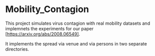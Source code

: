 # Mobility_Contagion

This project simulates virus contagion with real mobility datasets and implemnets the experiments for our paper [https://arxiv.org/abs/2008.06549].

It implements the spread via venue and via persons in two separate directories.
